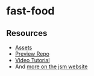 # fast-food

## Resources

- [Assets](https://drive.google.com/drive/u/1/folders/1cO2k9gz_Z8P6AV7cL49x6bI6t1Ac0LOo)
- [Preview Repo](https://github.com/adrianhajdin/food_ordering)
- [Video Tutorial](https://www.youtube.com/watch?v=LKrX390fJMw)
- And [more on the jsm website](https://jsm.dev/rn-food-kit)
